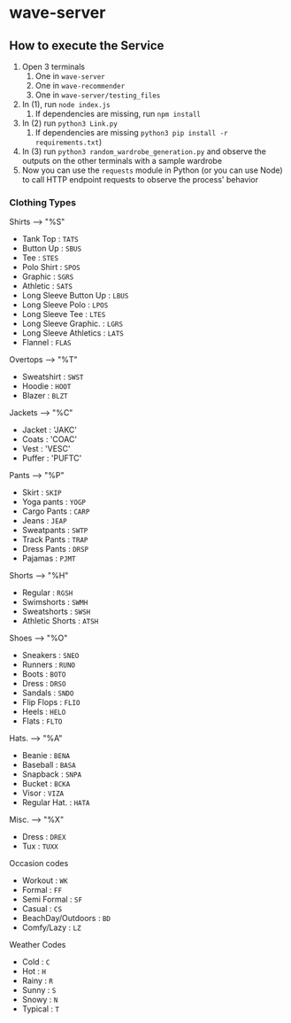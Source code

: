 # wave-server

## How to execute the Service

1. Open 3 terminals
   1. One in `wave-server`
   2. One in `wave-recommender`
   3. One in `wave-server/testing_files`
2. In (1), run `node index.js` 
   1. If dependencies are missing, run `npm install`
3. In (2) run `python3 Link.py`
   1. If dependencies are missing `python3 pip install -r requirements.txt`)
4. In (3) run `python3 random_wardrobe_generation.py` and observe the outputs on the other terminals with a sample wardrobe
5. Now you can use the `requests` module in Python (or you can use Node) to call HTTP endpoint requests to observe the process' behavior

### Clothing Types

Shirts --> "%S"

- Tank Top                        : `TATS`
- Button Up                      : `SBUS`
- Tee                                 : `STES`
- Polo Shirt                       : `SPOS`
- Graphic                          : `SGRS`
- Athletic                           : `SATS`
- Long Sleeve Button Up : `LBUS`
- Long Sleeve Polo           : `LPOS`
- Long Sleeve Tee            : `LTES`
- Long Sleeve Graphic.    : `LGRS`
- Long Sleeve Athletics   : `LATS`
- Flannel                           : `FLAS`

Overtops --> "%T"

- Sweatshirt                     : `SWST`
- Hoodie                           : `HOOT`
- Blazer                             : `BLZT`

Jackets --> "%C"

- Jacket             : 'JAKC'
- Coats                : 'COAC'
- Vest                : 'VESC'
- Puffer            : 'PUFTC'

Pants  --> "%P"

- Skirt                                : `SKIP`
- Yoga pants                     : `YOGP`
- Cargo Pants                   : `CARP`
- Jeans                              : `JEAP`
- Sweatpants                    : `SWTP`
- Track Pants                    : `TRAP`
- Dress Pants                    : `DRSP`
- Pajamas                          : `PJMT`

Shorts --> "%H"

- Regular                           : `RGSH`
- Swimshorts                    : `SWMH`
- Sweatshorts                   : `SWSH`  
- Athletic Shorts               : `ATSH`            

Shoes  --> "%O"

- Sneakers                        : `SNEO`
- Runners                          : `RUNO`
- Boots                              : `BOTO`
- Dress                              : `DRSO`
- Sandals                          : `SNDO`
- Flip Flops                       : `FLIO`
- Heels                             : `HELO`
- Flats                               : `FLTO`

Hats.   --> "%A"

- Beanie                           : `BENA`
- Baseball                        : `BASA`
- Snapback                      : `SNPA`
- Bucket                           : `BCKA`
- Visor                              : `VIZA`
- Regular Hat.                  : `HATA`

Misc.  --> "%X"

- Dress                             : `DREX`
- Tux                                 : `TUXX`

Occasion codes

- Workout : `WK`
- Formal    : `FF`
- Semi Formal : `SF`
- Casual : `CS`
- BeachDay/Outdoors : `BD`
- Comfy/Lazy : `LZ`

Weather Codes

- Cold : `C`
- Hot  : `H`
- Rainy : `R`
- Sunny : `S`
- Snowy : `N`
- Typical : `T`
